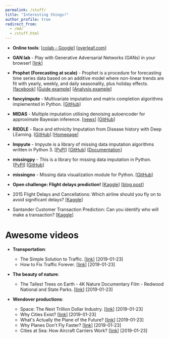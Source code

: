 ```yaml
---
permalink: /stuff/
title: "Interesting things!"
author_profile: true
redirect_from:
  - /md/
  - /stuff.html
---
```


- **Online tools**: [[colab - Google](https://colab.research.google.com/)] [[overleaf.com](https://www.overleaf.com)]

- **GAN lab** - Play with Generative Adversarial Networks (GANs) in your browser! [[link](https://poloclub.github.io/ganlab/)]

- **Prophet (Forecasting at scale)** - Prophet is a procedure for forecasting time series data based on an additive model where non-linear trends are fit with yearly, weekly, and daily seasonality, plus holiday effects. [[facebook](https://facebook.github.io/prophet/)] [[Guide example](https://www.digitalocean.com/community/tutorials/a-guide-to-time-series-forecasting-with-prophet-in-python-3)] [[Analysis example](https://www.kaggle.com/elenapetrova/time-series-analysis-and-forecasts-with-prophet)]

- **fancyimpute** - Multivariate imputation and matrix completion algorithms implemented in Python. [[GitHub](https://github.com/iskandr/fancyimpute)]

- **MIDAS** - Multiple imputation utilising denoising autoencoder for approximate Bayesian inference. [[news](https://statmodeling.stat.columbia.edu/2018/01/10/python-program-multivariate-missing-data-imputation-works-large-datasets/)] [[GitHub](https://github.com/Oracen/MIDAS)]

- **RIDDLE** - Race and ethnicity Imputation from Disease history with Deep LEarning. [[GitHub](https://github.com/jisungk/RIDDLE)] [[Homepage](https://riddle.ai/)]

- **Impyute** - Impyute is a library of missing data imputation algorithms written in Python 3. [[PyPI](https://pypi.org/project/impyute/)] [[GitHub](https://github.com/eltonlaw/impyute)] [[Documentation](https://media.readthedocs.org/pdf/impyute/latest/impyute.pdf)]

- **missingpy** - This is a library for missing data imputation in Python. [[PyPI](https://pypi.org/project/missingpy/)] [[GitHub](https://github.com/epsilon-machine/missingpy)]

- **missingno** - Missing data visualization module for Python. [[GitHub](https://github.com/ResidentMario/missingno)]

- **Open challenge: Flight delays prediction!** [[Kaggle](https://www.kaggle.com/c/flight-delays-prediction)] [[blog post](https://www.kaggle.com/fabiendaniel/predicting-flight-delays-tutorial)]

- 2015 Flight Delays and Cancellations: Which airline should you fly on to avoid significant delays? [[Kaggle](https://www.kaggle.com/usdot/flight-delays)]

- Santander Customer Transaction Prediction: Can you identify who will make a transaction? [[Kaggle](https://www.kaggle.com/c/santander-customer-transaction-prediction)]

Awesome videos
=======
- **Transportation**:
  - The Simple Solution to Traffic. [[link](https://www.youtube.com/watch?v=iHzzSao6ypE&t=5s)] [2019-01-23]
  - How to Fix Traffic Forever. [[link](https://www.youtube.com/watch?v=N4PW66_g6XA)] [2019-01-23]

- **The beauty of nature**:
  - The Tallest Trees on Earth - 4K Nature Documentary Film - Redwood National and State Parks. [[link](https://www.youtube.com/watch?v=FWi2bn40ma4&vl=en)] [2019-01-23]

- **Wendover productions**:
  - Space: The Next Trillion Dollar Industry. [[link](https://www.youtube.com/watch?v=hiRBQxHrxNw)] [2019-01-23]
  - Why Cities Exist? [[link](https://www.youtube.com/watch?v=IvAvHjYoLUU)] [2019-01-23]
  - What's Actually the Plane of the Future? [[link](https://www.youtube.com/watch?v=ql0Op1VcELw)] [2019-01-23]
  - Why Planes Don't Fly Faster? [[link](https://www.youtube.com/watch?v=n1QEj09Pe6k)] [2019-01-23]
  - Cities at Sea: How Aircraft Carriers Work? [[link](https://www.youtube.com/watch?v=c0pS3Zx7Fc8)] [2019-01-23]

